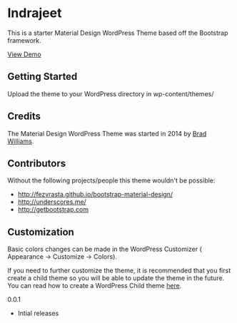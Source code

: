 # Indrajeet

This is a starter Material Design WordPress Theme based off the Bootstrap framework.

[View Demo](https://techyamaraj.com/indrajeet)


## Getting Started

Upload the theme to your WordPress directory in wp-content/themes/

## Credits

The Material Design WordPress Theme was started in 2014 by [Brad Williams](http://twitter.com/braginteractive/).

## Contributors

Without the following projects/people this theme wouldn't be possible:

- http://fezvrasta.github.io/bootstrap-material-design/
- http://underscores.me/
- http://getbootstrap.com

## Customization
Basic colors changes can be made in the WordPress Customizer ( Appearance -> Customize -> Colors).

If you need to further customize the theme, it is recommended that you first create a child theme so you will be able to update the theme in the future. You can read how to create a WordPress Child theme [here](http://codex.wordpress.org/Child_Themes).


0.0.1
- Intial releases
